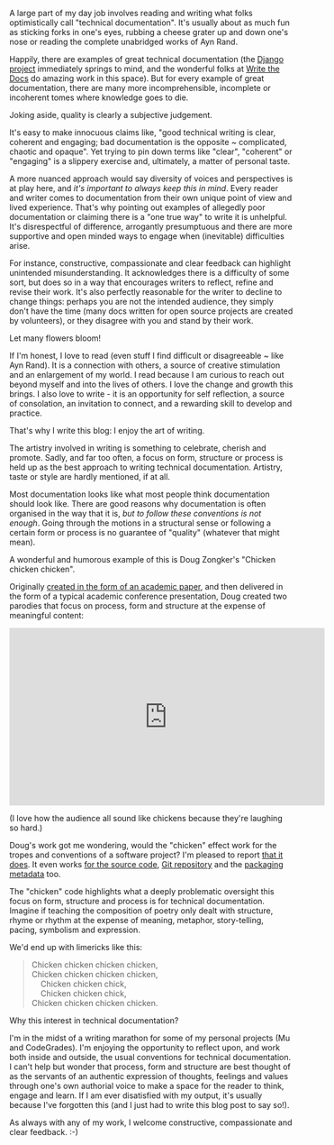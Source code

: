 <!--
.. title: Chicken chicken chicken
.. slug: chicken
.. date: 2021-10-20 17:00:00 UTC+01:00
.. tags: 
.. category: 
.. link: 
.. description: 
.. type: text
.. author: Nicholas H.Tollervey
-->

A large part of my day job involves reading and writing what folks
optimistically call "technical documentation". It's usually about as much
fun as sticking forks in one's eyes, rubbing a cheese grater up and down one's
nose or reading the complete unabridged works of Ayn Rand.

Happily, there are examples of great technical documentation (the
[Django project](https://docs.djangoproject.com/en/3.2/) immediately springs to
mind, and the wonderful folks at
[Write the Docs](https://www.writethedocs.org/) do amazing work in this
space). But for every example of great documentation, there are many more
incomprehensible, incomplete or incoherent tomes where knowledge goes to die.

Joking aside, quality is clearly a subjective judgement.

It's easy to make innocuous claims like, "good technical writing is clear,
coherent and engaging; bad documentation is the opposite ~ complicated, chaotic
and opaque". Yet trying to pin down terms like "clear", "coherent" or
"engaging" is a slippery exercise and, ultimately, a matter of personal taste.

A more nuanced approach would say diversity of voices and perspectives is
at play here, and _it's important to always keep this in mind_. Every reader
and writer comes to documentation from their own unique point of view and lived
experience. That's why pointing out examples of allegedly poor documentation or
claiming there is a "one true way" to write it is unhelpful. It's disrespectful
of difference, arrogantly presumptuous and there are more supportive and open
minded ways to engage when (inevitable) difficulties arise.

For instance, constructive, compassionate and clear feedback can highlight
unintended misunderstanding. It acknowledges there is a difficulty of some
sort, but does so in a way that encourages writers to reflect, refine and
revise their work. It's also perfectly reasonable for the writer to decline to
change things: perhaps you are not the intended audience, they simply don't
have the time (many docs written for open source projects are created by
volunteers), or they disagree with you and stand by their work.

Let many flowers bloom!

If I'm honest, I love to read (even stuff I find difficult or disagreeable ~
like Ayn Rand). It is a connection with others, a source of creative
stimulation and an enlargement of my world. I read because I am curious to
reach out beyond myself and into the lives of others. I love the change and
growth this brings. I also love to write - it is an opportunity for self
reflection, a source of consolation, an invitation to connect, and a rewarding
skill to develop and practice.

That's why I write this blog: I enjoy the art of writing.

The artistry involved in writing is something to celebrate,
cherish and promote. Sadly, and far too often, a focus on form, structure or
process is held up as the best approach to writing technical documentation.
Artistry, taste or style are hardly mentioned, if at all.

Most documentation looks like what most people think documentation should look
like. There are good reasons why documentation is often organised in the way
that it is, _but to follow these conventions is not enough_. Going through the
motions in a structural sense or following a certain form or process is no
guarantee of "quality" (whatever that might mean).

A wonderful and humorous example of this is Doug Zongker's "Chicken chicken
chicken".

Originally
[created in the form of an academic paper](https://isotropic.org/papers/chicken.pdf),
and then delivered in the form of a typical academic conference presentation,
Doug created two parodies that focus on process, form and structure at the
expense of meaningful content:

<div class="video-container">
<iframe width="560" height="315" src="https://www.youtube-nocookie.com/embed/yL_-1d9OSdk" title="YouTube video player" frameborder="0" allow="accelerometer; autoplay; clipboard-write; encrypted-media; gyroscope; picture-in-picture" allowfullscreen></iframe>
</div>

(I love how the audience all sound like chickens because they're laughing so
hard.)

Doug's work got me wondering, would the "chicken" effect work for the tropes
and conventions of a software project? I'm pleased to report
[that it does](https://chicken.readthedocs.io/en/latest/). It even works
[for the source code](https://github.com/ntoll/chckn/blob/chicken/chicken.py),
[Git repository](https://github.com/ntoll/chckn) and the
[packaging metadata](https://pypi.org/project/chckn/) too.

The "chicken" code highlights what a deeply problematic oversight this
focus on form, structure and process is for technical documentation. Imagine
if teaching the composition of poetry only dealt with structure, rhyme
or rhythm at the expense of meaning, metaphor, story-telling, pacing, symbolism
and expression.

We'd end up with limericks like this:

<blockquote>
Chicken chicken chicken chicken,<br/>
Chicken chicken chicken chicken,<br/>
&nbsp;&nbsp;&nbsp;&nbsp;Chicken chicken chick,<br/>
&nbsp;&nbsp;&nbsp;&nbsp;Chicken chicken chick,<br/>
Chicken chicken chicken chicken.
</blockquote>

Why this interest in technical documentation?

I'm in the midst of a writing marathon for some of my personal projects (Mu and
CodeGrades). I'm enjoying the opportunity to reflect upon, and work both inside
and outside, the usual conventions for technical documentation. I can't help
but wonder that process, form and structure are best thought of as the servants
of an authentic expression of thoughts, feelings and values through one's own
authorial voice to make a space for the reader to think, engage and learn. If I
am ever disatisfied with my output, it's usually because I've forgotten this
(and I just had to write this blog post to say so!).

As always with any of my work, I welcome constructive, compassionate and clear
feedback. :-)
